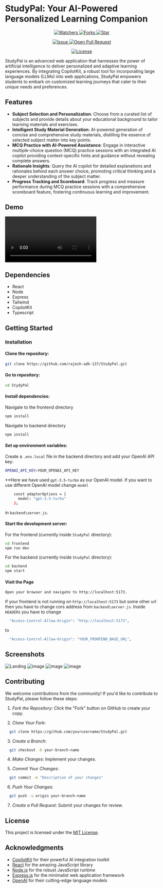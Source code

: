 # StudyPal: Your AI-Powered Personalized Learning Companion
<p align="center">
    <p align="center">
        <a href="https://github.com/rajesh-adk-137/StudyPal/" target="blank">
            <img src="https://img.shields.io/github/watchers/rajesh-adk-137/StudyPal?style=for-the-badge&logo=appveyor" alt="Watchers"/>
        </a>
        <a href="https://github.com/rajesh-adk-137/StudyPal/fork" target="blank">
            <img src="https://img.shields.io/github/forks/rajesh-adk-137/StudyPal?style=for-the-badge&logo=appveyor" alt="Forks"/>
        </a>
        <a href="https://github.com/rajesh-adk-137/StudyPal/stargazers" target="blank">
            <img src="https://img.shields.io/github/stars/rajesh-adk-137/StudyPal?style=for-the-badge&logo=appveyor" alt="Star"/>
        </a>
    </p>
    <p align="center">
        <a href="https://github.com/rajesh-adk-137/StudyPal/issues" target="blank">
            <img src="https://img.shields.io/github/issues/rajesh-adk-137/StudyPal?style=for-the-badge&logo=appveyor" alt="Issue"/>
        </a>
        <a href="https://github.com/rajesh-adk-137/StudyPal/pulls" target="blank">
            <img src="https://img.shields.io/github/issues-pr/rajesh-adk-137/StudyPal?style=for-the-badge&logo=appveyor" alt="Open Pull Request"/>
        </a>
    </p>
    <p align="center">
        <a href="https://github.com/rajesh-adk-137/StudyPal/blob/master/LICENSE" target="blank">
            <img src="https://img.shields.io/github/license/rajesh-adk-137/StudyPal?style=for-the-badge&logo=appveyor" alt="License" />
        </a>
    </p>
</p>
StudyPal is an advanced web application that harnesses the power of artificial intelligence to deliver personalized and adaptive learning experiences. By integrating CopilotKit, a robust tool for incorporating large language models (LLMs) into web applications, StudyPal empowers students to embark on customized learning journeys that cater to their unique needs and preferences.

## Features

- **Subject Selection and Personalization**: Choose from a curated list of subjects and provide details about your educational background to tailor learning materials and exercises.
- **Intelligent Study Material Generation**: AI-powered generation of concise and comprehensive study materials, distilling the essence of selected subject matter into key points.
- **MCQ Practice with AI-Powered Assistance**: Engage in interactive multiple-choice question (MCQ) practice sessions with an integrated AI copilot providing context-specific hints and guidance without revealing complete answers.
- **Rationale Insights**: Query the AI copilot for detailed explanations and rationales behind each answer choice, promoting critical thinking and a deeper understanding of the subject matter.
- **Progress Tracking and Scoreboard**: Track progress and measure performance during MCQ practice sessions with a comprehensive scoreboard feature, fostering continuous learning and improvement.

## Demo
<video src="https://github.com/rajesh-adk-137/StudyPal/assets/89499267/a06b11c6-ffbc-44b6-96b0-648d2a38cd7c"></video>

## Dependencies
- React
- Node
- Express
- Tailwind
- CopilotKit
- Typescript
  
## Getting Started

### Installation

#### Clone the repository:
```bash
git clone https://github.com/rajesh-adk-137/StudyPal.git
```
#### Go to repository:
```bash
cd StydyPal
```
#### Install dependencies:
Navigate to the frontend directory

```bash
npm install
```
Navigate to backend directory
```bash
npm install
```

#### Set up environment variables:
Create a `.env.local` file in the backend directory and add your OpenAI API key:
```bash
OPENAI_API_KEY=YOUR_OPENAI_API_KEY
```
**Here we have used `gpt-3.5-turbo` as our OpenAI model. If you want to use different OpenAI model change `model`
```bash
    const adapterOptions = {
      model: "gpt-3.5-turbo"
    };
```
in `backend\server.js`.

#### Start the development server:

For the frontend (currently inside `StudyPal` directory):
```bash
cd frontend
npm run dev
```

For the backend (currently inside `StudyPal` directory):
```bash
cd backend
npm start
```

#### Visit the Page
```bash
Open your browser and navigate to http://localhost:5173.
```
If your frontend is not running on `http://localhost:5173` but some other url then you have to change cors address from `backend\server.js`.
Inside `HEADERS` you have to change
```bash
  "Access-Control-Allow-Origin": "http://localhost:5173",
```
to 
```bash
  "Access-Control-Allow-Origin": "YOUR_FRONTEND_BASE_URL",
```
## Screenshots

![Landing](https://github.com/rajesh-adk-137/StudyPal/assets/109226874/3f478f20-601a-495f-ae0d-ed235e13a9fb)
![image](https://github.com/rajesh-adk-137/StudyPal/assets/109226874/5fd9f9ef-2a23-46d4-9bb5-bf1c1cef0dba)
![image](https://github.com/rajesh-adk-137/StudyPal/assets/109226874/78b75693-b11c-4fd9-88ca-25058351ac1b)
![image](https://github.com/rajesh-adk-137/StudyPal/assets/109226874/1d0fc988-b6db-438a-afe3-3a201de66fb3)

## Contributing

We welcome contributions from the community! If you'd like to contribute to StudyPal, please follow these steps:

1. *Fork the Repository*: Click the "Fork" button on GitHub to create your copy.

2. *Clone Your Fork*:
 ```bash
   git clone https://github.com/yourusername/StudyPal.git
```

   
3. *Create a Branch*:
 ```bash
   git checkout -b your-branch-name
```
 
4. *Make Changes*: Implement your changes.

5. *Commit Your Changes*:
 ```bash
   git commit -m "Description of your changes"
```

6. *Push Your Changes*:
 ```bash
   git push -u origin your-branch-name
```


7. *Create a Pull Request*: Submit your changes for review.

## License

This project is licensed under the [MIT License](LICENSE).

## Acknowledgments

- [CopilotKit](https://www.copilotkit.ai/) for their powerful AI integration toolkit
- [React](https://reactjs.org/) for the amazing JavaScript library
- [Node.js](https://nodejs.org/) for the robust JavaScript runtime
- [Express.js](https://expressjs.com/) for the minimalist web application framework
- [OpenAI](https://openai.com/) for their cutting-edge language models
